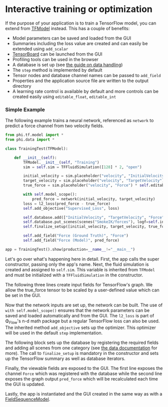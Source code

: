 # Interactive training or optimization


If the purpose of your application is to train a TensorFlow model, you can extend from [TFModel](../phi/tf/model.py) instead. This has a couple of benefits:

- Model parameters can be saved and loaded from the GUI
- Summaries including the loss value are created and can easily be extended using `add_scalar`
- [TensorBoard](https://www.tensorflow.org/guide/summaries_and_tensorboard) can be launched from the GUI
- Profiling tools can be used in the browser
- A database is set up (see [the guide on data handling](data.md))
- The `step` method is implemented by default
- Tensor nodes and database channel names can be passed to `add_field`
- Properties and the application source file are written to the output directory
- A learning rate control is available by default and more controls can be created easily using `editable_float`, `editable_int`

### Simple Example

The following example trains a neural network, referenced as `network` to predict a force channel from two velocity fields.

```python
from phi.tf.model import *
from phi.data import *

class TrainingTest(TFModel):

    def __init__(self):
        TFModel.__init__(self, "Training")
        sim = self.sim = TFFluidSimulation([128] * 2, "open")

        initial_velocity = sim.placeholder("velocity", "InitialVelocity")
        target_velocity = sim.placeholder("velocity", "TargetVelocity")
        true_force = sim.placeholder("velocity", "Force") * self.editable_float("Scale", 1.0)

        with self.model_scope():
            pred_force = network(initial_velocity, target_velocity)
        loss = l2_loss(pred_force - true_force)
        self.add_objective("Supervised_Loss", loss)

        self.database.add(["InitialVelocity", "TargetVelocity", "Force"])
        self.database.put_scenes(scenes("SmokeIK/forces"), logf=self.info)
        self.finalize_setup([initial_velocity, target_velocity, true_force])

        self.add_field("Force (Ground Truth)", "Force")
        self.add_field("Force (Model)", pred_force)

app = TrainingTest().show(production=__name__!="__main__")
```

Let's go over what's happening here in detail.
First, the app calls the super constructor, passing only the app's name.
Next, the fluid simulation is created and assigned to `self.sim`. This variable is inherited from `TFModel` and must be initialized with a `TFFluidSimulation` in the constructor.

The following three lines create input fields for TensorFlow's graph. We allow the true_force tensor to be scaled by a user-defined value which can be set in the GUI.

Now that the network inputs are set up, the network can be built. The use of `with self.model_scope()` ensures that the network parameters can be saved and loaded automatically and from the GUI.
The `l2_loss` is part of Φ<sub>*Flow*</sub>'s n-d math package but a regular TensorFlow loss can also be used.
The inherited method `add_objective` sets up the optimizer. This optimizer will be used in the default `step` implementation.

The following block sets up the database by registering the required fields and adding all scenes from one category (see [the data documentation](data.md) for more).
The call to `finalize_setup` is mandatory in the constructor and sets up the TensorFlow summary as well as database iterators.

Finally, the viewable fields are exposed to the GUI. The first line exposes the channel `Force` which was registered with the database while the second line exposes the graph output `pred_force` which will be recalculated each time the GUI is updated.

Lastly, the app is instantiated and the GUI created in the same way as with a [FieldSequenceModel](../phi/model.py).

